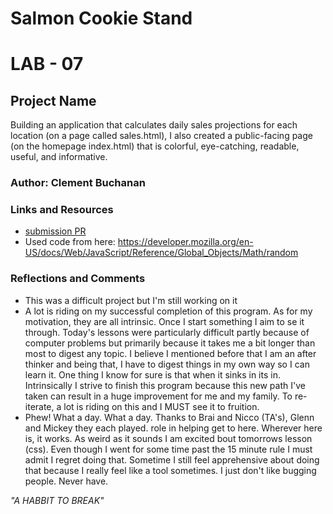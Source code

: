 # Salmon Cookie Stand
# LAB - 07

## Project Name

Building an application that calculates daily sales projections for each location (on a page called sales.html), I also created a public-facing page (on the homepage index.html) that is colorful, eye-catching, readable, useful, and informative.

### Author: Clement Buchanan

### Links and Resources
* [submission PR]()
* Used code from here: https://developer.mozilla.org/en-US/docs/Web/JavaScript/Reference/Global_Objects/Math/random

### Reflections and Comments
* This was a difficult project but I'm still working on it
* A lot is riding on my successful completion of this program. As for my motivation, they are all intrinsic. Once I start something I aim to se it through. Today's lessons were particularly difficult partly because of computer problems but primarily because it takes me a bit longer than most to digest any topic. I believe I mentioned before that I am an after thinker and being that, I have to digest things in my own way so I can learn it. One thing I know for sure is that when it sinks in its in. Intrinsically I strive to finish this program because this new path I've taken can result in a huge improvement for me and my family. To re-iterate, a lot is riding on this and I MUST see it to fruition.
* Phew! What a day. What a day. Thanks to Brai and Nicco (TA's), Glenn and Mickey they each played. role in helping get to here. Wherever here is, it works. As weird as it sounds I am excited bout tomorrows lesson (css). Even though I went for some time past the 15 minute rule I must admit I regret doing that. Sometime I still feel apprehensive about doing that because I really feel like a tool sometimes. I just don't like bugging people. Never have. 

_"A HABBIT TO BREAK"_


